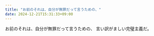 ```yaml
---
title: "お前のそれは、自分が無罪だって言うための、"
date: 2024-12-21T15:31:33+09:00
---
```

お前のそれは、自分が無罪だって言うための、
言い訳がましい完璧主義だ。
